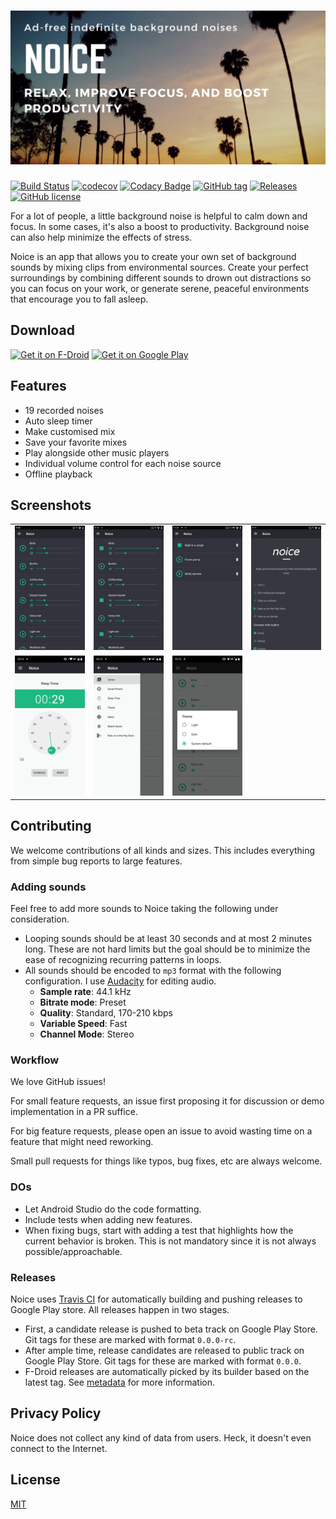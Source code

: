 # ![Feature graphic](fastlane/metadata/android/en-US/images/featureGraphic.png)

[![Build Status](https://travis-ci.com/ashutoshgngwr/noice.svg?branch=master)](https://travis-ci.com/ashutoshgngwr/noice)
[![codecov](https://codecov.io/gh/ashutoshgngwr/noice/branch/master/graph/badge.svg)](https://codecov.io/gh/ashutoshgngwr/noice)
[![Codacy Badge](https://api.codacy.com/project/badge/Grade/67635a43989c4dbcb6c3472375dc1e5f)](https://www.codacy.com/manual/ashutoshgngwr/noice?utm_source=github.com&utm_medium=referral&utm_content=ashutoshgngwr/noice&utm_campaign=Badge_Grade)
[![GitHub tag](https://img.shields.io/github/tag-date/ashutoshgngwr/noice.svg?color=orange&label=release)](https://GitHub.com/ashutoshgngwr/noice/tags/)
[![Releases](https://img.shields.io/badge/android-5.0%2B-blue.svg)][google-play-link]
[![GitHub license](https://img.shields.io/github/license/ashutoshgngwr/noice.svg)](https://github.com/ashutoshgngwr/noice/blob/master/LICENSE)

For a lot of people, a little background noise is helpful to calm down and focus. In some cases, it's also a boost to productivity. Background noise can also help minimize the effects of stress.

Noice is an app that allows you to create your own set of background sounds by mixing clips from environmental sources. Create your perfect surroundings by combining different sounds to drown out distractions so you can focus on your work, or generate serene, peaceful environments that encourage you to fall asleep.

## Download

[<img src="https://fdroid.gitlab.io/artwork/badge/get-it-on.png" alt="Get it on F-Droid" height="100">][f-droid-link]
[<img src="https://play.google.com/intl/en_us/badges/images/generic/en-play-badge.png" alt="Get it on Google Play" height="100">][google-play-link]

## Features

- 19 recorded noises
- Auto sleep timer
- Make customised mix
- Save your favorite mixes
- Play alongside other music players
- Individual volume control for each noise source
- Offline playback

## Screenshots

|                                                                                      |                                                                                      |                                                                                      |                                                                                      |
| ------------------------------------------------------------------------------------ | ------------------------------------------------------------------------------------ | ------------------------------------------------------------------------------------ | ------------------------------------------------------------------------------------ |
| ![Screenshot 1](fastlane/metadata/android/en-US/images/phoneScreenshots/1_en-US.png) | ![Screenshot 2](fastlane/metadata/android/en-US/images/phoneScreenshots/2_en-US.png) | ![Screenshot 3](fastlane/metadata/android/en-US/images/phoneScreenshots/3_en-US.png) | ![Screenshot 4](fastlane/metadata/android/en-US/images/phoneScreenshots/7_en-US.png) |
| ![Screenshot 5](fastlane/metadata/android/en-US/images/phoneScreenshots/4_en-US.png) | ![Screenshot 6](fastlane/metadata/android/en-US/images/phoneScreenshots/5_en-US.png) | ![Screenshot 7](fastlane/metadata/android/en-US/images/phoneScreenshots/6_en-US.png) |                                                                                      |

## Contributing

We welcome contributions of all kinds and sizes. This includes everything from simple bug reports to large features.

### Adding sounds

Feel free to add more sounds to Noice taking the following under consideration.

- Looping sounds should be at least 30 seconds and at most 2 minutes long. These are not hard limits but the goal should be to minimize the ease of recognizing recurring patterns in loops.
- All sounds should be encoded to `mp3` format with the following configuration. I use [Audacity](https://www.audacityteam.org/) for editing audio.
  - **Sample rate**: 44.1 kHz
  - **Bitrate mode**: Preset
  - **Quality**: Standard, 170-210 kbps
  - **Variable Speed**: Fast
  - **Channel Mode**: Stereo

### Workflow

We love GitHub issues!

For small feature requests, an issue first proposing it for discussion or demo implementation in a PR suffice.

For big feature requests, please open an issue to avoid wasting time on a feature that might need reworking.

Small pull requests for things like typos, bug fixes, etc are always welcome.

### DOs

- Let Android Studio do the code formatting.
- Include tests when adding new features.
- When fixing bugs, start with adding a test that highlights how the current behavior is broken. This is not mandatory since it is not always possible/approachable.

### Releases

Noice uses [Travis CI](https://travis-ci.com/github/ashutoshgngwr/noice) for automatically building and pushing releases to Google Play store. All releases happen in two stages.

- First, a candidate release is pushed to beta track on Google Play Store. Git tags for these are marked with format `0.0.0-rc`.
- After ample time, release candidates are released to public track on Google Play Store. Git tags for these are marked with format `0.0.0`.
- F-Droid releases are automatically picked by its builder based on the latest tag. See [metadata](https://gitlab.com/fdroid/fdroiddata/-/blob/master/metadata/com.github.ashutoshgngwr.noice.yml) for more information.

## Privacy Policy

Noice does not collect any kind of data from users. Heck, it doesn't even connect to the Internet.

## License

[MIT](LICENSE)

[google-play-link]: https://play.google.com/store/apps/details?id=com.github.ashutoshgngwr.noice
[f-droid-link]: https://f-droid.org/app/com.github.ashutoshgngwr.noice

